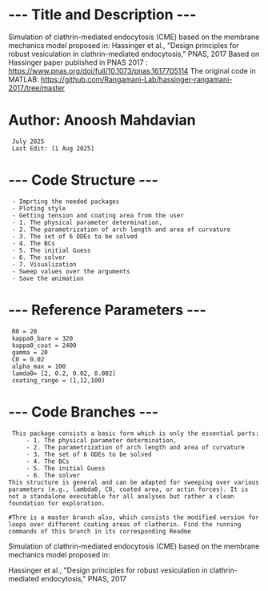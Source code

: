 # --- Title and Description ---
Simulation of clathrin-mediated endocytosis (CME) based on the membrane mechanics model proposed in: Hassinger et al., "Design principles for robust vesiculation in clathrin-mediated endocytosis," PNAS, 2017
Based on Hassinger paper published in PNAS 2017 : https://www.pnas.org/doi/full/10.1073/pnas.1617705114
The original code in MATLAB: https://github.com/Rangamani-Lab/hassinger-rangamani-2017/tree/master 
# Author: Anoosh Mahdavian
     July 2025
     Last Edit: [1 Aug 2025]
# --- Code Structure ---
     - Imprting the needed packages
     - Ploting style
     - Getting tension and coating area from the user
     - 1. The physical parameter determination, 
     - 2. The parametrization of arch length and area of curvature 
     - 3. The set of 6 ODEs to be solved
     - 4. The BCs
     - 5. The initial Guess
     - 6. The solver
     - 7. Visualization
     - Sweep values over the arguments
     - Save the animation 
# --- Reference Parameters ---
     R0 = 20                                                 
     kappa0_bare = 320
     kappa0_coat = 2400                                      
     gamma = 20
     C0 = 0.02  
     alpha_max = 100
     lamda0= [2, 0.2, 0.02, 0.002]
     coating_range = (1,12,100)
# --- Code Branches ---
     This package consists a basic form which is only the essential parts: 
         - 1. The physical parameter determination, 
         - 2. The parametrization of arch length and area of curvature 
         - 3. The set of 6 ODEs to be solved
         - 4. The BCs
         - 5. The initial Guess
         - 6. The solver   
    This structure is general and can be adapted for sweeping over various parameters (e.g., lambda0, C0, coated area, or actin forces). It is not a standalone executable for all analyses but rather a clean foundation for exploration.
    
    #Thre is a master branch also, which consists the modified version for loops over different coating areas of clatherin. Find the running commands of this branch in its corresponding Readme

Simulation of clathrin-mediated endocytosis (CME) based on the membrane mechanics model proposed in:

Hassinger et al., "Design principles for robust vesiculation in clathrin-mediated endocytosis," PNAS, 2017
